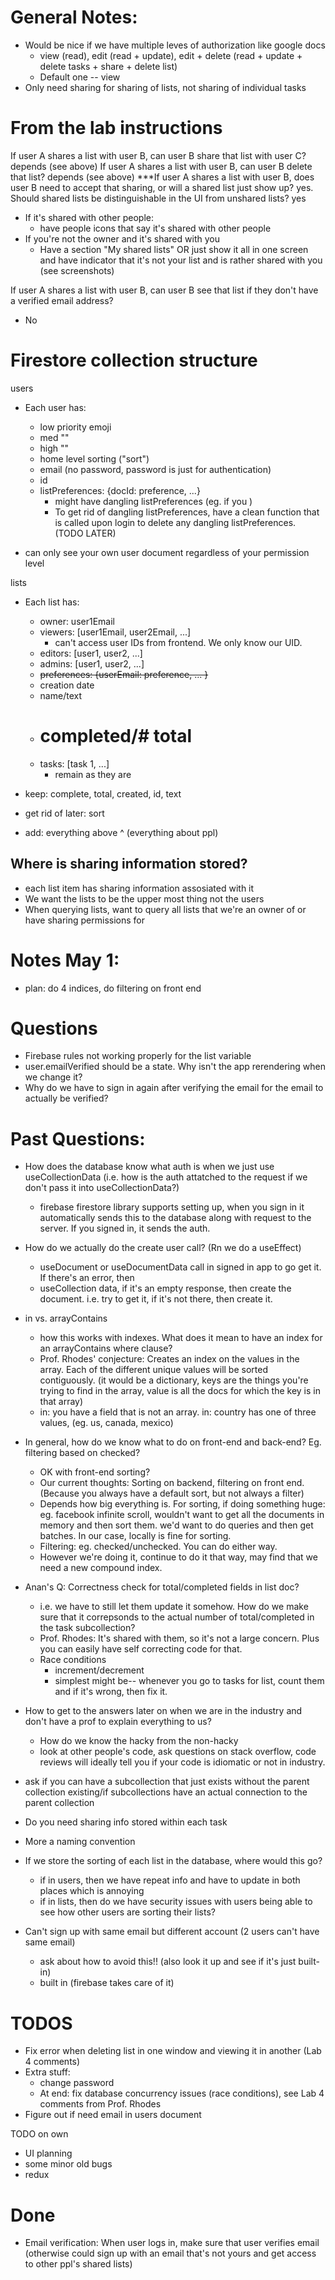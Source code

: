 

# General Notes:
- Would be nice if we have multiple leves of authorization like google docs
    - view (read), edit (read + update), edit + delete (read + update + delete tasks + share + delete list)
    - Default one -- view
- Only need sharing for sharing of lists, not sharing of individual tasks

# From the lab instructions

If user A shares a list with user B, can user B share that list with user C?
depends (see above)
If user A shares a list with user B, can user B delete that list?
depends (see above)
***If user A shares a list with user B, does user B need to accept that sharing, or will a shared list just show up?
yes. 
Should shared lists be distinguishable in the UI from unshared lists?
yes
- If it's shared with other people:
    - have people icons that say it's shared with other people
- If you're not the owner and it's shared with you
    - Have a section "My shared lists" OR just show it all in one screen and have indicator that it's not your list and is rather shared with you (see screenshots)

If user A shares a list with user B, can user B see that list if they don't have a verified email address?
- No



# Firestore collection structure

users
- Each user has:
    - low priority emoji
    - med ""
    - high ""
    - home level sorting ("sort")
    - email (no password, password is just for authentication)
    - id
    - listPreferences: 
        {docId: preference, ...}
        - might have dangling listPreferences (eg. if you )
        - To get rid of dangling listPreferences, have a clean function that is called upon login to delete any dangling listPreferences. (TODO LATER)

 - can only see your own user document regardless of your permission level   



lists
- Each list has:
    - owner: user1Email
    - viewers: [user1Email, user2Email, ...]
        - can't access user IDs from frontend. We only know our UID. 
    - editors: [user1, user2, ...]
    - admins: [user1, user2, ...]
    - ~~preferences: {userEmail: preference, ... }~~
    - creation date
    - name/text
    - # completed/# total
    - tasks: [task 1, ...]
        - remain as they are

- keep: complete, total, created, id, text
- get rid of later: sort
- add: everything above ^ (everything about ppl)

## Where is sharing information stored?
 - each list item has sharing information assosiated with it
 - We want the lists to be the upper most thing not the users
- When querying lists, want to query all lists that we're an owner of or have sharing permissions for


# Notes May 1:
- plan: do 4 indices, do filtering on front end


# Questions
- Firebase rules not working properly for the list variable
- user.emailVerified should be a state. Why isn't the app rerendering when we change it?
- Why do we have to sign in again after verifying the email for the email to actually be verified?

# Past Questions: 
- How does the database know what auth is when we just use useCollectionData (i.e. how is the auth attatched to the request if we don't pass it into useCollectionData?) 
    - firebase firestore library supports setting up, when you sign in it automatically sends this to the database along with request to the server. If you signed in, it sends the auth.
- How do we actually do the create user call? (Rn we do a useEffect)
    - useDocument or useDocumentData call in signed in app to go get it. If there's an error, then 
    - useCollection data, if it's an empty response, then create the document. i.e. try to get it, if it's not there, then create it. 
- in vs. arrayContains
    - how this works with indexes. What does it mean to have an index for an arrayContains where clause?
    - Prof. Rhodes' conjecture: Creates an index on the values in the array. Each of the different unique values will be sorted contiguously. (it would be a dictionary, keys are the things you're trying to find in the array, value is all the docs for which the key is in that array)
    - in: you have a field that is not an array. in: country has one of three values, (eg. us, canada, mexico)
- In general, how do we know what to do on front-end and back-end? Eg. filtering based on checked?
    - OK with front-end sorting?
    - Our current thoughts: Sorting on backend, filtering on front end. (Because you always have a default sort, but not always a filter)
    - Depends how big everything is. For sorting, if doing something huge: eg. facebook infinite scroll, wouldn't want to get all the documents in memory and then sort them. we'd want to do queries and then get batches. In our case, locally is fine for sorting. 
    - Filtering: eg. checked/unchecked. You can do either way. 
    - However we're doing it, continue to do it that way, may find that we need a new compound index. 
- Anan's Q: Correctness check for total/completed fields in list doc?
    - i.e. we have to still let them update it somehow. How do we make sure that it correpsonds to the actual number of total/completed in the task subcollection?
    - Prof. Rhodes: It's shared with them, so it's not a large concern. Plus you can easily have self correcting code for that. 
    - Race conditions
        - increment/decrement 
        - simplest might be-- whenever you go to tasks for list, count them and if it's wrong, then fix it.
- How to get to the answers later on when we are in the industry and don't have a prof to explain everything to us?
    - How do we know the hacky from the non-hacky
    - look at other people's code, ask questions on stack overflow, code reviews will ideally tell you if your code is idiomatic or not in industry.

- ask if you can have a subcollection that just exists without the parent collection existing/if subcollections have an actual connection to the parent collection
- Do you need sharing info stored within each task
- More a naming convention
- If we store the sorting of each list in the database, where would this go?
    - if in users, then we have repeat info and have to update in both places which is annoying
    - if in lists, then do we have security issues with users being able to see how other users are sorting their lists?
 - Can't sign up with same email but different account (2 users can't have same email)
    -  ask about how to avoid this!! (also look it up and see if it's just built-in)
      - built in (firebase takes care of it)


# TODOS
- Fix error when deleting list in one window and viewing it in another (Lab 4 comments)
- Extra stuff:
  - change password
  - At end: fix database concurrency issues (race conditions), see Lab 4 comments from Prof. Rhodes
- Figure out if need email in users document

TODO on own 
  - UI planning
  - some minor old bugs
  - redux

# Done
- Email verification: When user logs in, make sure that user verifies email (otherwise could sign up with an email that's not yours and get access to other ppl's shared lists)